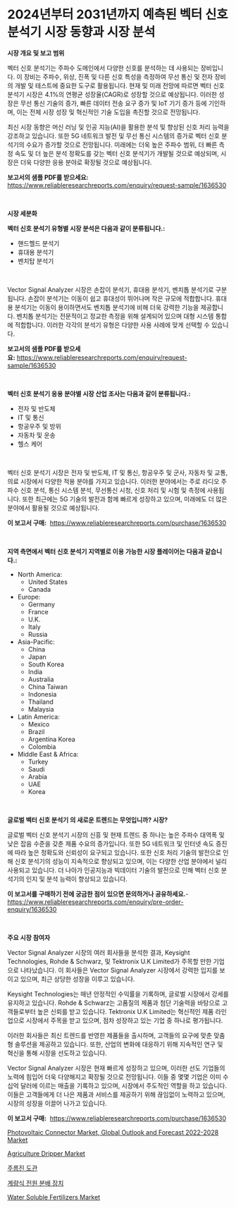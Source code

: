<p><h1>2024년부터 2031년까지 예측된 벡터 신호 분석기 시장 동향과 시장 분석</h1></p><p><strong>시장 개요 및 보고 범위</strong></p>
<p><p>벡터 신호 분석기는 주파수 도메인에서 다양한 신호를 분석하는 데 사용되는 장비입니다. 이 장비는 주파수, 위상, 진폭 및 다른 신호 특성을 측정하여 무선 통신 및 전자 장비의 개발 및 테스트에 중요한 도구로 활용됩니다. 현재 및 미래 전망에 따르면 벡터 신호 분석기 시장은 4.1%의 연평균 성장율(CAGR)로 성장할 것으로 예상됩니다. 이러한 성장은 무선 통신 기술의 증가, 빠른 데이터 전송 요구 증가 및 IoT 기기 증가 등에 기인하며, 이는 전체 시장 성장 및 혁신적인 기술 도입을 촉진할 것으로 전망됩니다.</p><p>최신 시장 동향은 머신 러닝 및 인공 지능(AI)을 활용한 분석 및 향상된 신호 처리 능력을 강조하고 있습니다. 또한 5G 네트워크 발전 및 무선 통신 시스템의 증가로 벡터 신호 분석기의 수요가 증가할 것으로 전망됩니다. 미래에는 더욱 높은 주파수 범위, 더 빠른 측정 속도 및 더 높은 분석 정확도를 갖는 벡터 신호 분석기가 개발될 것으로 예상되며, 시장은 더욱 다양한 응용 분야로 확장될 것으로 예상됩니다.</p></p>
<p><strong>보고서의 샘플 PDF를 받으세요:</strong> <a href="https://www.reliableresearchreports.com/enquiry/request-sample/1636530">https://www.reliableresearchreports.com/enquiry/request-sample/1636530</a></p>
<p>&nbsp;</p>
<p><strong>시장 세분화</strong></p>
<p><strong>벡터 신호 분석기 유형별 시장 분석은 다음과 같이 분류됩니다.:</strong></p>
<p><ul><li>핸드헬드 분석기</li><li>휴대용 분석기</li><li>벤치탑 분석기</li></ul></p>
<p>&nbsp;</p>
<p><p>Vector Signal Analyzer 시장은 손잡이 분석기, 휴대용 분석기, 벤치톱 분석기로 구분됩니다. 손잡이 분석기는 이동이 쉽고 휴대성이 뛰어나며 작은 규모에 적합합니다. 휴대용 분석기는 이동이 용이하면서도 벤치톱 분석기에 비해 더욱 강력한 기능을 제공합니다. 벤치톱 분석기는 전문적이고 정교한 측정을 위해 설계되어 있으며 대형 시스템 통합에 적합합니다. 이러한 각각의 분석기 유형은 다양한 사용 사례에 맞게 선택할 수 있습니다.</p></p>
<p><strong>보고서의 샘플 PDF를 받으세요:</strong>&nbsp;<a href="https://www.reliableresearchreports.com/enquiry/request-sample/1636530">https://www.reliableresearchreports.com/enquiry/request-sample/1636530</a></p>
<p>&nbsp;</p>
<p><strong> 벡터 신호 분석기 응용 분야별 시장 산업 조사는 다음과 같이 분류됩니다.:</strong></p>
<p><ul><li>전자 및 반도체</li><li>IT 및 통신</li><li>항공우주 및 방위</li><li>자동차 및 운송</li><li>헬스 케어</li></ul></p>
<p>&nbsp;</p>
<p><p>벡터 신호 분석기 시장은 전자 및 반도체, IT 및 통신, 항공우주 및 군사, 자동차 및 교통, 의료 시장에서 다양한 적용 분야를 가지고 있습니다. 이러한 분야에서는 주로 라디오 주파수 신호 분석, 통신 시스템 분석, 무선통신 시청, 신호 처리 및 시험 및 측정에 사용됩니다. 또한 최근에는 5G 기술의 발전과 함께 빠르게 성장하고 있으며, 미래에도 더 많은 분야에서 활용될 것으로 예상됩니다.</p></p>
<p><strong>이 보고서 구매:</strong>&nbsp; <a href="https://www.reliableresearchreports.com/purchase/1636530">https://www.reliableresearchreports.com/purchase/1636530</a></p>
<p>&nbsp;</p>
<p><strong>지역 측면에서 벡터 신호 분석기 지역별로 이용 가능한 시장 플레이어는 다음과 같습니다.:</strong></p>
<p><ul>
    <li>
        North America:
        <ul>
            <li>United States</li>
            <li>Canada</li>
        </ul>
    </li>
    <li>
        Europe:
        <ul>
            <li>Germany</li>
            <li>France</li>
            <li>U.K.</li>
            <li>Italy</li>
            <li>Russia</li>
        </ul>
    </li>
    <li>
        Asia-Pacific:
        <ul>
            <li>China</li>
            <li>Japan</li>
            <li>South Korea</li>
            <li>India</li>
            <li>Australia</li>
            <li>China Taiwan</li>
            <li>Indonesia</li>
            <li>Thailand</li>
            <li>Malaysia</li>
        </ul>
    </li>
    <li>
        Latin America:
        <ul>
            <li>Mexico</li>
            <li>Brazil</li>
            <li>Argentina Korea</li>
            <li>Colombia</li>
        </ul>
    </li>
    <li>
        Middle East & Africa:
        <ul>
            <li>Turkey</li>
            <li>Saudi</li>
            <li>Arabia</li>
            <li>UAE</li>
            <li>Korea</li>
        </ul>
    </li>
    </ul></p>
<p>&nbsp;</p>
<p><strong>글로벌 벡터 신호 분석기 의 새로운 트렌드는 무엇입니까? 시장?</strong></p>
<p><p>글로벌 벡터 신호 분석기 시장의 신흥 및 현재 트렌드 중 하나는 높은 주파수 대역폭 및 낮은 잡음 수준을 갖춘 제품 수요의 증가입니다. 또한 5G 네트워크 및 인터넷 속도 증진에 따라 높은 정확도와 신뢰성이 요구되고 있습니다. 또한 신호 처리 기술의 발전으로 인해 신호 분석기의 성능이 지속적으로 향상되고 있으며, 이는 다양한 산업 분야에서 널리 사용되고 있습니다. 더 나아가 인공지능과 빅데이터 기술의 발전으로 인해 벡터 신호 분석기의 인지 및 분석 능력이 향상되고 있습니다.</p></p>
<p><strong>이 보고서를 구매하기 전에 궁금한 점이 있으면 문의하거나 공유하세요.</strong>- <a href="https://www.reliableresearchreports.com/enquiry/pre-order-enquiry/1636530">https://www.reliableresearchreports.com/enquiry/pre-order-enquiry/1636530</a></p>
<p>&nbsp;</p>
<p><strong>주요 시장 참여자</strong></p>
<p><p>Vector Signal Analyzer 시장의 여러 회사들을 분석한 결과, Keysight Technologies, Rohde & Schwarz, 및 Tektronix U.K Limited가 주목할 만한 기업으로 나타났습니다. 이 회사들은 Vector Signal Analyzer 시장에서 강력한 입지를 보이고 있으며, 최근 상당한 성장을 이루고 있습니다.</p><p>Keysight Technologies는 매년 안정적인 수익률을 기록하며, 글로벌 시장에서 강세를 유지하고 있습니다. Rohde & Schwarz는 고품질의 제품과 첨단 기술력을 바탕으로 고객들로부터 높은 신뢰를 받고 있습니다. Tektronix U.K Limited는 혁신적인 제품 라인업으로 시장에서 주목을 받고 있으며, 점차 성장하고 있는 기업 중 하나로 평가됩니다.</p><p>이러한 회사들은 최신 트렌드를 반영한 제품들을 출시하며, 고객들의 요구에 맞춘 맞춤형 솔루션을 제공하고 있습니다. 또한, 산업의 변화에 대응하기 위해 지속적인 연구 및 혁신을 통해 시장을 선도하고 있습니다.</p><p>Vector Signal Analyzer 시장은 현재 빠르게 성장하고 있으며, 이러한 선도 기업들의 노력에 힘입어 더욱 다양해지고 확장될 것으로 전망됩니다. 이들 중 몇몇 기업은 이미 수십억 달러에 이르는 매출을 기록하고 있으며, 시장에서 주도적인 역할을 하고 있습니다. 이들은 고객들에게 더 나은 제품과 서비스를 제공하기 위해 끊임없이 노력하고 있으며, 시장의 성장을 이끌어 나가고 있습니다.</p></p>
<p><strong>이 보고서 구매:</strong>&nbsp;&nbsp;<a href="https://www.reliableresearchreports.com/purchase/1636530">https://www.reliableresearchreports.com/purchase/1636530</a></p>
<p><p><a href="https://www.linkedin.com/pulse/photovoltaic-connector-market-global-outlook-forecast-2022-2028-ls4se?trackingId=srRSMAOaZDQdqeiJ2PzwfA%3D%3D">Photovoltaic Connector Market, Global Outlook and Forecast 2022-2028 Market</a></p><p><a href="https://issuu.com/reportprime-2/docs/agriculture-dripper-market-size-2030.pptx">Agriculture Dripper Market</a></p><p><a href="https://github.com/hxzi07639916/Market-Research-Report-List-1/blob/main/62096267787.md">주름진 도관</a></p><p><a href="https://github.com/Hubertstyenger6685/Market-Research-Report-List-1/blob/main/23165157788.md">계량식 전원 분배 장치</a></p><p><a href="https://issuu.com/reportprime-2/docs/water-soluble-fertilizers-market-si_46faead87c9cd1">Water Soluble Fertilizers Market</a></p></p>
